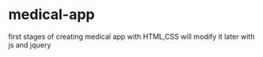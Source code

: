 # medical-app
first stages of creating medical app with HTML,CSS 
will modify it later with js and jquery

